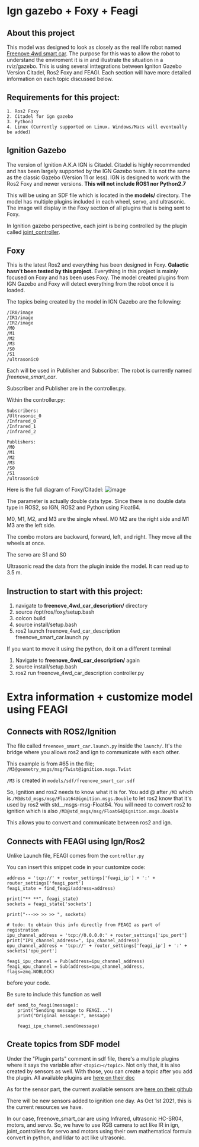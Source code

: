 # Ign gazebo + Foxy + Feagi
## About this project
This model was designed to look as closely as the real life robot named [Freenove 4wd smart car](https://www.amazon.com/Freenove-Raspberry-Tracking-Avoidance-Ultrasonic/dp/B07YD2LT9D).
The purpose for this was to allow the robot to understand the enviroment it is in and illustrate the situation in a rviz/gazebo.  This is using several inttegrations between Igniton Gazebo Version Citadel, Ros2 Foxy and FEAGI. Each section will have more detailed information on each topic discussed below.

## Requirements for this project:
```
1. Ros2 Foxy
2. Citadel for ign gazebo
3. Python3 
4. Linux (Currently supported on Linux. Windows/Macs will eventually be added)
```

## Ignition Gazebo
The version of Ignition A.K.A IGN is Citadel. Citadel is highly recommended and has been largely supported by the IGN Gazebo team. It is not the same as the classic Gazebo (Version 11 or less). IGN is designed to work with the Ros2 Foxy and newer versions. **This will not include ROS1 nor Python2.7**

This will be using an SDF file which is located in the __models/__ directory. The model has multiple plugins included in each wheel, servo, and ultrasonic. The image will display in the Foxy section of all plugins that is being sent to Foxy.

In Ignition gazebo perspective, each joint is being controlled by the plugin called [joint_controller](https://ignitionrobotics.org/api/gazebo/4.1/classignition_1_1gazebo_1_1systems_1_1JointController.html). 

## Foxy
This is the latest Ros2 and everything has been designed in Foxy. **Galactic hasn't been tested by this project.**
Everything in this project is mainly focused on Foxy and has been uses Foxy. The model created plugins from IGN Gazebo and Foxy will detect everything from the robot once it is loaded. 

The topics being created by the model in IGN Gazebo are the following:
```
/IR0/image
/IR1/image
/IR2/image
/M0
/M1
/M2
/M3
/S0
/S1
/ultrasonic0

```

Each will be used in Publisher and Subscriber. The robot is currently named _freenove_smart_car_. 

Subscriber and Publisher are in the controller.py.

Within the controller.py:
```
Subscribers:
/Ultrasonic_0
/Infrared_0
/Infrared_1
/Infrared_2

Publishers:
/M0
/M1
/M2
/M3
/S0
/S1
/ultrasonic0
```
Here is the full diagram of Foxy/Citadel:
![image](https://user-images.githubusercontent.com/65916520/135670895-86912742-d4b6-45d4-adb5-b8a6996193e0.png)


The parameter is actually double data type. Since there is no double data type in ROS2, so IGN, ROS2 and Python using Float64.

M0, M1, M2, and M3 are the single wheel. M0 M2 are the right side and M1 M3 are the left side.

The combo motors are backward, forward, left, and right. They move all the wheels at once.

The servo are S1 and S0

Ultrasonic read the data from the plugin inside the model. It can read up to 3.5 m.



## Instruction to start with this project:

1. navigate to __freenove_4wd_car_description/__ directory
2. source /opt/ros/foxy/setup.bash
3. colcon build
4. source install/setup.bash
5. ros2 launch freenove_4wd_car_description freenove_smart_car.launch.py

If you want to move it using the python, do it on a different terminal
1. Navigate to __freenove_4wd_car_description/__ again
2. source install/setup.bash
3. ros2 run freenove_4wd_car_description controller.py

# Extra information + customize model using FEAGI

## Connects with ROS2/Ignition
The file called `freenove_smart_car.launch.py` inside the `launch/`. It's the bridge where you allows ros2 and ign to communicate with each other.

This example is from #65 in the file;
`/M3@geometry_msgs/msg/Twist@ignition.msgs.Twist` 

`/M3` is created in `models/sdf/freenove_smart_car.sdf`

So, Ignition and ros2 needs to know what it is for. You add @ after `/M3` which is `/M3@std_msgs/msg/Float64@ignition.msgs.Double` to let ros2 know that it's used by ros2 with std__msgs-msg-Float64. You will need to convert ros2 to ignition which is also `/M3@std_msgs/msg/Float64@ignition.msgs.Double`

This allows you to convert and communicate between ros2 and ign. 


## Connects with FEAGI using Ign/Ros2
Unlike Launch file, FEAGI comes from the `controller.py`

You can insert this snippet code in your customize code:
```
address = 'tcp://' + router_settings['feagi_ip'] + ':' + router_settings['feagi_port']
feagi_state = find_feagi(address=address)

print("** **", feagi_state)
sockets = feagi_state['sockets']

print("--->> >> >> ", sockets)

# todo: to obtain this info directly from FEAGI as part of registration
ipu_channel_address = 'tcp://0.0.0.0:' + router_settings['ipu_port']
print("IPU_channel_address=", ipu_channel_address)
opu_channel_address = 'tcp://' + router_settings['feagi_ip'] + ':' + sockets['opu_port']

feagi_ipu_channel = Pub(address=ipu_channel_address)
feagi_opu_channel = Sub(address=opu_channel_address, flags=zmq.NOBLOCK)
```

before your code.

Be sure to include this function as well
```
def send_to_feagi(message):
    print("Sending message to FEAGI...")
    print("Original message:", message)

    feagi_ipu_channel.send(message)
```



## Create topics from SDF model
Under the "Plugin parts" comment  in sdf file, there's a multiple plugins where it says the variable after `<topic></topic>`. Not only that, it is also created by sensors as well. With those, you can create a topic after you add the plugin. All available plugins are [here on their doc](https://ignitionrobotics.org/api/gazebo/4.1/namespaceignition_1_1gazebo_1_1systems.html)

As for the sensor part, the current available sensors are [here on their github](https://github.com/ignitionrobotics/ros_ign/tree/foxy/ros_ign_gazebo_demos)

There will be new sensors added to ignition one day. As Oct 1st 2021, this is the current resources we have.

In our case, freenove_smart_car are using Infrared, ultrasonic HC-SR04, motors, and servo. So, we have to use RGB camera to act like IR in ign, joint_controllers for servo and motors using their own mathematical formula convert in python, and lidar to act like ultrasonic.


